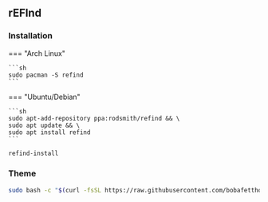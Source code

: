 ## rEFInd

### Installation

=== "Arch Linux"

    ```sh
    sudo pacman -S refind
    ```

=== "Ubuntu/Debian"

    ```sh
    sudo apt-add-repository ppa:rodsmith/refind && \
    sudo apt update && \
    sudo apt install refind
    ```

```sh
refind-install
```

### Theme

```sh
sudo bash -c "$(curl -fsSL https://raw.githubusercontent.com/bobafetthotmail/refind-theme-regular/master/install.sh)"
```
